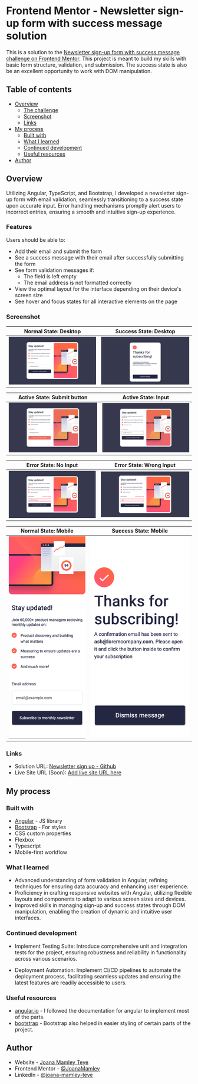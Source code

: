 # Frontend Mentor - Newsletter sign-up form with success message solution

This is a solution to the [Newsletter sign-up form with success message challenge on Frontend Mentor](https://www.frontendmentor.io/challenges/newsletter-signup-form-with-success-message-3FC1AZbNrv). This project is meant to build my skills with basic form structure, validation, and submission. The success state is also be an excellent opportunity to work with DOM manipulation.

## Table of contents

- [Overview](#overview)
  - [The challenge](#the-challenge)
  - [Screenshot](#screenshot)
  - [Links](#links)
- [My process](#my-process)
  - [Built with](#built-with)
  - [What I learned](#what-i-learned)
  - [Continued development](#continued-development)
  - [Useful resources](#useful-resources)
- [Author](#author)

## Overview

Utilizing Angular, TypeScript, and Bootstrap, I developed a newsletter sign-up form with email validation, seamlessly transitioning to a success state upon accurate input. Error handling mechanisms promptly alert users to incorrect entries, ensuring a smooth and intuitive sign-up experience.

### Features

Users should be able to:

- Add their email and submit the form
- See a success message with their email after successfully submitting the form
- See form validation messages if:
  - The field is left empty
  - The email address is not formatted correctly
- View the optimal layout for the interface depending on their device's screen size
- See hover and focus states for all interactive elements on the page

### Screenshot

| Normal State: Desktop | Success State: Desktop |
|:---------:|:---------:|
| ![Normal State: Desktop](./screenshots/normal-state.png) | ![Success State: Desktop](./screenshots/success-state-desktop.png) |

| Active State: Submit button | Active State: Input |
|:---------:|:---------:|
| ![Active State: Submit button](./screenshots/active-state-button.png) | ![Active State: Input](./screenshots/active-state-input.png) |

| Error State: No Input | Error State: Wrong Input |
|:---------:|:---------:|
| ![Error State: No Input](./screenshots/error-no-input-state.png) | ![Error State: Wrong Input](./screenshots/error-wrong-input-state.png) |

| Normal State: Mobile | Success State: Mobile |
|:---------:|:---------:|
| ![Normal State: Mobile](./screenshots/mobile-state.png) | ![Success State: Mobile](./screenshots/success-state-mobile.png) |

### Links

- Solution URL: [Newsletter sign up - Github](https://github.com/JoanaMamley/frontendmentor-newsletter-sign-up)
- Live Site URL (Soon): [Add live site URL here](https://your-live-site-url.com)

## My process

### Built with

- [Angular](https://angular.io/) - JS library
- [Bootsrap](https://getbootstrap.com/docs/5.0/getting-started/introduction/) - For styles
- CSS custom properties
- Flexbox
- Typescript
- Mobile-first workflow

### What I learned

- Advanced understanding of form validation in Angular, refining techniques for ensuring data accuracy and enhancing user experience.
- Proficiency in crafting responsive websites with Angular, utilizing flexible layouts and components to adapt to various screen sizes and devices.
- Improved skills in managing sign-up and success states through DOM manipulation, enabling the creation of dynamic and intuitive user interfaces.

### Continued development

- Implement Testing Suite: Introduce comprehensive unit and integration tests for the project, ensuring robustness and reliability in    functionality across various scenarios.

- Deployment Automation: Implement CI/CD pipelines to automate the deployment process, facilitating seamless updates and ensuring the latest features are readily accessible to users.

### Useful resources

- [angular.io](https://angular.io/docs) - I followed the documentation for angular to implement most of the parts.
- [bootstrap](https://getbootstrap.com/docs/5.0/getting-started/introduction/) - Bootstrap also helped in easier styling of certain parts of the project.


## Author

- Website - [Joana Mamley Teye](https://github.com/JoanaMamley)
- Frontend Mentor - [@JoanaMamley](https://www.frontendmentor.io/profile/JoanaMamley)
- LinkedIn - [@joana-mamley-teye](www.linkedin.com/in/joana-mamley-teye)